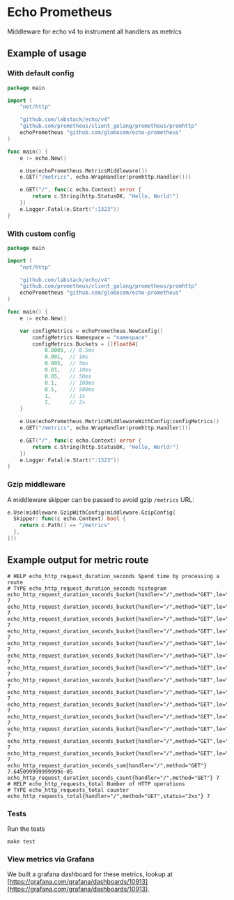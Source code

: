 # Echo Prometheus
Middleware for echo v4 to instrument all handlers as metrics


## Example of usage

### With default config
```go
package main

import (
	"net/http"

	"github.com/labstack/echo/v4"
	"github.com/prometheus/client_golang/prometheus/promhttp"
	echoPrometheus "github.com/globocom/echo-prometheus"
)

func main() {
	e := echo.New()

	e.Use(echoPrometheus.MetricsMiddleware())
	e.GET("/metrics", echo.WrapHandler(promhttp.Handler()))

	e.GET("/", func(c echo.Context) error {
		return c.String(http.StatusOK, "Hello, World!")
	})
	e.Logger.Fatal(e.Start(":1323"))
}
```

### With custom config
```go
package main

import (
	"net/http"

	"github.com/labstack/echo/v4"
	"github.com/prometheus/client_golang/prometheus/promhttp"
	echoPrometheus "github.com/globocom/echo-prometheus"
)

func main() {
	e := echo.New()

	var configMetrics = echoPrometheus.NewConfig()
		configMetrics.Namespace = "namespace"
		configMetrics.Buckets = []float64{
			0.0005, // 0.5ms
			0.001,  // 1ms
			0.005,  // 5ms
			0.01,   // 10ms
			0.05,   // 50ms
			0.1,    // 100ms
			0.5,    // 500ms
			1,      // 1s
			2,      // 2s
	}

	e.Use(echoPrometheus.MetricsMiddlewareWithConfig(configMetrics))
	e.GET("/metrics", echo.WrapHandler(promhttp.Handler()))

	e.GET("/", func(c echo.Context) error {
		return c.String(http.StatusOK, "Hello, World!")
	})
	e.Logger.Fatal(e.Start(":1323"))
}
```

### Gzip middleware

A middleware skipper can be passed to avoid gzip `/metrics` URL:

```go
e.Use(middleware.GzipWithConfig(middleware.GzipConfig{
  Skipper: func(c echo.Context) bool {
    return c.Path() == "/metrics"
  },
}))
```

## Example output for metric route

```
# HELP echo_http_request_duration_seconds Spend time by processing a route
# TYPE echo_http_request_duration_seconds histogram
echo_http_request_duration_seconds_bucket{handler="/",method="GET",le="0.0005"} 7
echo_http_request_duration_seconds_bucket{handler="/",method="GET",le="0.001"} 7
echo_http_request_duration_seconds_bucket{handler="/",method="GET",le="0.002"} 7
echo_http_request_duration_seconds_bucket{handler="/",method="GET",le="0.005"} 7
echo_http_request_duration_seconds_bucket{handler="/",method="GET",le="0.01"} 7
echo_http_request_duration_seconds_bucket{handler="/",method="GET",le="0.02"} 7
echo_http_request_duration_seconds_bucket{handler="/",method="GET",le="0.05"} 7
echo_http_request_duration_seconds_bucket{handler="/",method="GET",le="0.1"} 7
echo_http_request_duration_seconds_bucket{handler="/",method="GET",le="0.2"} 7
echo_http_request_duration_seconds_bucket{handler="/",method="GET",le="0.5"} 7
echo_http_request_duration_seconds_bucket{handler="/",method="GET",le="1"} 7
echo_http_request_duration_seconds_bucket{handler="/",method="GET",le="2"} 7
echo_http_request_duration_seconds_bucket{handler="/",method="GET",le="5"} 7
echo_http_request_duration_seconds_bucket{handler="/",method="GET",le="+Inf"} 7
echo_http_request_duration_seconds_sum{handler="/",method="GET"} 7.645099999999999e-05
echo_http_request_duration_seconds_count{handler="/",method="GET"} 7
# HELP echo_http_requests_total Number of HTTP operations
# TYPE echo_http_requests_total counter
echo_http_requests_total{handler="/",method="GET",status="2xx"} 7
```

### Tests

Run the tests 

```
make test
```

### View metrics via Grafana

We built a grafana dashboard for these metrics, lookup at [https://grafana.com/grafana/dashboards/10913](https://grafana.com/grafana/dashboards/10913).

